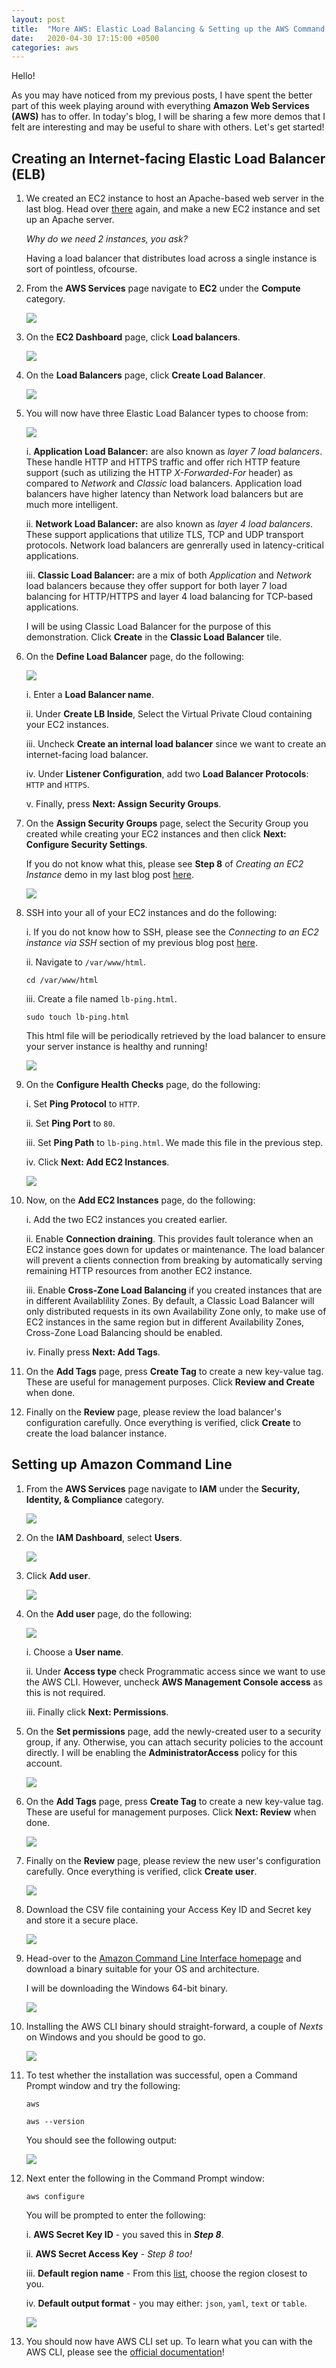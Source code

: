 ```yaml
---
layout: post
title:  "More AWS: Elastic Load Balancing & Setting up the AWS Command Line"
date:   2020-04-30 17:15:00 +0500
categories: aws
---
```

Hello!

As you may have noticed from my previous posts, I have spent the better part of this week playing around with everything **Amazon Web Services (AWS)** has to offer. In today's blog, I will be sharing a few more demos that I felt are interesting and may be useful to share with others. Let's get started!

## Creating an Internet-facing Elastic Load Balancer (ELB)

1. We created an EC2 instance to host an Apache-based web server in the last blog. Head over [there](https://usmanjafri.github.io/infosec-blog/aws/2020/04/29/aws-ec2.html) again, and make a new EC2 instance and set up an Apache server.

    *Why do we need 2 instances, you ask?*

    Having a load balancer that distributes load across a single instance is sort of pointless, ofcourse.

2. From the **AWS Services** page navigate to **EC2** under the **Compute** category.

    ![](https://imgur.com/otJPvz8.jpg)

3. On the **EC2 Dashboard** page, click **Load balancers**.

    ![](https://imgur.com/yIsCCXA.jpg)

4. On the **Load Balancers** page, click **Create Load Balancer**.

    ![](https://imgur.com/zgHALXl.jpg)

5. You will now have three Elastic Load Balancer types to choose from:

    ![](https://imgur.com/jrgHYSs.jpg)

    i. **Application Load Balancer:** are also known as *layer 7 load balancers*. These handle HTTP and HTTPS traffic and offer rich HTTP feature support (such as utilizing the HTTP *X-Forwarded-For* header) as compared to *Network* and *Classic* load balancers. Application load balancers have higher latency than Network load balancers but are much more intelligent.

    ii. **Network Load Balancer:** are also known as *layer 4 load balancers*. These support applications that utilize TLS, TCP and UDP transport protocols. Network load balancers are genrerally used in latency-critical applications.

    iii. **Classic Load Balancer:** are a mix of both *Application* and *Network* load balancers because they offer support for both layer 7 load balancing for HTTP/HTTPS and layer 4 load balancing for TCP-based applications.

    I will be using Classic Load Balancer for the purpose of this demonstration. Click **Create** in the **Classic Load Balancer** tile.

6. On the **Define Load Balancer** page, do the following:

    ![](https://imgur.com/MggDX5J.jpg)

    i. Enter a **Load Balancer name**.

    ii. Under **Create LB Inside**, Select the Virtual Private Cloud containing your EC2 instances.

    iii. Uncheck **Create an internal load balancer** since we want to create an internet-facing load balancer.

    iv. Under **Listener Configuration**, add two **Load Balancer Protocols**: `HTTP` and `HTTPS`.

    v. Finally, press **Next: Assign Security Groups**.

7. On the **Assign Security Groups** page, select the Security Group you created while creating your EC2 instances and then click **Next: Configure Security Settings**.

    If you do not know what this, please see **Step 8** of *Creating an EC2 Instance* demo in my last blog post [here](https://usmanjafri.github.io/infosec-blog/aws/2020/04/29/aws-ec2.html).

    ![](https://imgur.com/4Mykw9I.jpg)

8. SSH into your all of your EC2 instances and do the following:

    i. If you do not know how to SSH, please see the *Connecting to an EC2 instance via SSH* section of my previous blog post [here](https://usmanjafri.github.io/infosec-blog/aws/2020/04/29/aws-ec2.html).

    ii. Navigate to `/var/www/html`.

    ```
    cd /var/www/html
    ```

    iii. Create a file named `lb-ping.html`.

    ```
    sudo touch lb-ping.html
    ```

    This html file will be periodically retrieved by the load balancer to ensure your server instance is healthy and running!

    ![](https://imgur.com/BiVkkjJ.jpg)

9. On the **Configure Health Checks** page, do the following:

    i. Set **Ping Protocol** to `HTTP`.

    ii. Set **Ping Port** to `80`.

    iii. Set **Ping Path** to `lb-ping.html`. We made this file in the previous step.

    iv. Click **Next: Add EC2 Instances**.

    ![](https://imgur.com/uikMRnk.jpg)

10. Now, on the **Add EC2 Instances** page, do the following:

    i. Add the two EC2 instances you created earlier.

    ii. Enable **Connection draining**. This provides fault tolerance when an EC2 instance goes down for updates or maintenance. The load balancer will prevent a clients connection from breaking by automatically serving remaining HTTP resources from another EC2 instance.

    iii. Enable **Cross-Zone Load Balancing** if you created instances that are in different Availablility Zones. By default, a Classic Load Balancer will only distributed requests in its own Availability Zone only, to make use of EC2 instances in the same region but in different Availability Zones, Cross-Zone Load Balancing should be enabled.

    iv. Finally press **Next: Add Tags**.

11. On the **Add Tags** page, press **Create Tag** to create a new key-value tag. These are useful for management purposes. Click **Review and Create** when done.

12. Finally on the **Review** page, please review the load balancer's configuration carefully. Once everything is verified, click **Create** to create the load balancer instance.

## Setting up Amazon Command Line

1. From the **AWS Services** page navigate to **IAM** under the **Security, Identity, & Compliance** category.

    ![](https://imgur.com/4MFxYkO.jpg)

2. On the **IAM Dashboard**, select **Users**.

    ![](https://imgur.com/TO4019E.jpg)

3. Click **Add user**.

    ![](https://imgur.com/8rkBcx2.jpg)

4. On the **Add user** page, do the following:

    ![](https://imgur.com/o042h4W.jpg)

    i. Choose a **User name**.

    ii. Under **Access type** check Programmatic access since we want to use the AWS CLI. However, uncheck **AWS Management Console access** as this is not required.
    
    iii. Finally click **Next: Permissions**.

5. On the **Set permissions** page, add the newly-created user to a security group, if any. Otherwise, you can attach security policies to the account directly. I will be enabling the **AdministratorAccess** policy for this account.

    ![](https://imgur.com/FhauAaK.jpg)

6. On the **Add Tags** page, press **Create Tag** to create a new key-value tag. These are useful for management purposes. Click **Next: Review** when done.

    ![](https://imgur.com/yF40c79.jpg)

7. Finally on the **Review** page, please review the new user's configuration carefully. Once everything is verified, click **Create user**.

    ![](https://imgur.com/6WCH3fs.jpg)

8. Download the CSV file containing your Access Key ID and Secret key and store it a secure place.

    ![](https://imgur.com/D78835u.jpg)

9. Head-over to the [Amazon Command Line Interface homepage](https://aws.amazon.com/cli/) and download a binary suitable for your OS and architecture.

    I will be downloading the Windows 64-bit binary.

    ![](https://imgur.com/5C09Z8r.jpg)

10. Installing the AWS CLI binary should straight-forward, a couple of *Nexts* on Windows and you should be good to go.

    ![](https://imgur.com/XDACSDg.jpg)

11. To test whether the installation was successful, open a Command Prompt window and try the following:

    ```
    aws
    ```
    ```
    aws --version
    ```

    You should see the following output:

    ![](https://imgur.com/TACxcqO.jpg)

12. Next enter the following in the Command Prompt window:

    ```
    aws configure
    ```
    
    You will be prompted to enter the following:

    i. **AWS Secret Key ID** - you saved this in ***Step 8***.

    ii. **AWS Secret Access Key** - *Step 8 too!*

    iii. **Default region name** - From this [list](https://docs.aws.amazon.com/AmazonRDS/latest/UserGuide/Concepts.RegionsAndAvailabilityZones.html), choose the region closest to you.

    iv. **Default output format** - you may either: `json`, `yaml`, `text` or `table`.

    ![](https://imgur.com/D944qjR.jpg)

13. You should now have AWS CLI set up. To learn what you can with the AWS CLI, please see the [official documentation](https://docs.aws.amazon.com/cli/latest/reference/)!